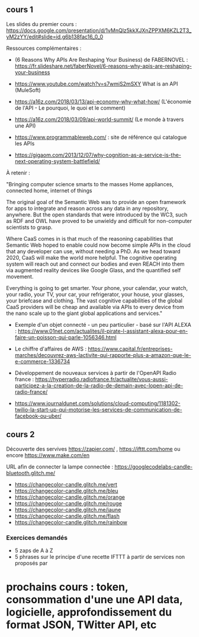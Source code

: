 ## cours 1

Les slides du premier cours : https://docs.google.com/presentation/d/1vMnQlz5kkXJXnZPPXM6KZL2T3_yM2zYY/edit#slide=id.g6b138fac16_0_0


Ressources complémentaires : 

- (6 Reasons Why APIs Are Reshaping Your Business) de FABERNOVEL : https://fr.slideshare.net/faberNovel/6-reasons-why-apis-are-reshaping-your-business


- https://www.youtube.com/watch?v=s7wmiS2mSXY What is an API (MuleSoft)
- https://a16z.com/2018/03/13/api-economy-why-what-how/ (L'économie de l'API - Le pourquoi, le quoi et le comment) 
- https://a16z.com/2018/03/09/api-world-summit/ (Le monde à travers une API)
- https://www.programmableweb.com/ : site de référence qui catalogue les APIs 

 - https://gigaom.com/2013/12/07/why-cognition-as-a-service-is-the-next-operating-system-battlefield/
 
 À retenir : 
 
 "Bringing computer science smarts to the masses
Home appliances, connected home, internet of things

The original goal of the Semantic Web was to provide an open framework for apps to integrate and reason across any data in any repository, anywhere. But the open standards that were introduced by the WC3, such as RDF and OWL have proved to be unwieldy and difficult for non-computer scientists to grasp.

Where CaaS comes in is that much of the reasoning capabilities that Semantic Web hoped to enable could now become simple APIs in the cloud that any developer can use, without needing a PhD. As we head toward 2020, CaaS will make the world more helpful. The cognitive operating system will reach out and connect our bodies and even REACH into them via augmented reality devices like Google Glass, and the quantified self movement.

Everything is going to get smarter. Your phone, your calendar, your watch, your radio, your TV, your car, your refrigerator, your house, your glasses, your briefcase and clothing. The vast cognitive capabilities of the global CaaS providers will be cheap and available via APIs to every device from the nano scale up to the giant global applications and services."

 - Exemple d'un objet connecté - un peu particulier - basé sur l'API ALEXA : https://www.01net.com/actualites/il-pirate-l-assistant-alexa-pour-en-faire-un-poisson-qui-parle-1056346.html 
 
 - Le chiffre d'affaires de AWS : https://www.capital.fr/entreprises-marches/decouvrez-aws-lactivite-qui-rapporte-plus-a-amazon-que-le-e-commerce-1336734 
 
  - Développement de nouveaux services à partir de l'OpenAPI Radio france : https://hyperradio.radiofrance.fr/actualite/vous-aussi-participez-a-la-creation-de-la-radio-de-demain-avec-lopen-api-de-radio-france/ 
  
  - https://www.journaldunet.com/solutions/cloud-computing/1181302-twilio-la-start-up-qui-motorise-les-services-de-communication-de-facebook-ou-uber/


## cours 2


Découverte des servives https://zapier.com/ , https://ifttt.com/home ou encore https://www.make.com/en

URL afin de connecter la lampe connectée : https://googlecodelabs-candle-bluetooth.glitch.me/

- https://changecolor-candle.glitch.me/vert
- https://changecolor-candle.glitch.me/bleu
- https://changecolor-candle.glitch.me/orange
- https://changecolor-candle.glitch.me/rouge
- https://changecolor-candle.glitch.me/jaune
- https://changecolor-candle.glitch.me/flash
- https://changecolor-candle.glitch.me/rainbow

 ### Exercices demandés 
 
- 5 zaps de A à Z 
- 5 phrases sur le principe d'une recette IFTTT à partir de services non proposés par 


# prochains cours : token, consommation d'une une API data, logicielle, approfondissement du format JSON, TWitter API, etc 
  
 
 


 
 
  
